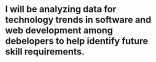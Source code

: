 # I will be analyzing data for technology trends in software and web development among debelopers to help identify future skill requirements.
